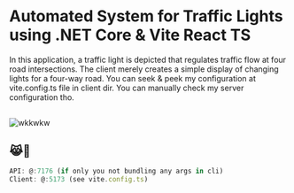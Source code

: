 # Automated System for Traffic Lights using .NET Core & Vite React TS
In this application, a traffic light is depicted that regulates traffic flow at four road intersections. The client merely creates a simple display of changing lights for a four-way road.
You can seek & peek my configuration at vite.config.ts file in client dir. You can manually check my server configuration tho.

##

![wkkwkw](https://github.com/ivandohan/Automated-Traffic-Lights-.NET-Core-ReactTS/assets/89825364/e12d3d02-9bc6-433a-ac39-28edf5eae882)

## 😹💼

```js
API: @:7176 (if only you not bundling any args in cli)
Client: @:5173 (see vite.config.ts)
```
